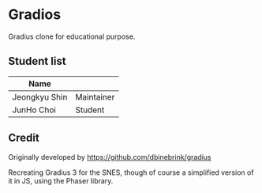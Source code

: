 # Gradios

Gradius clone for educational purpose.

## Student list

| Name         |            |
|--------------|------------|
| Jeongkyu Shin| Maintainer |
| JunHo Choi   | Student    |

## Credit

Originally developed by https://github.com/dbinebrink/gradius

Recreating Gradius 3 for the SNES, though of course a simplified version of it in JS, using the Phaser library.
